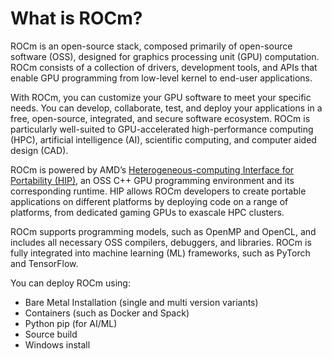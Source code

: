 # What is ROCm?

ROCm is an open-source stack, composed primarily of open-source software (OSS), designed for 
graphics processing unit (GPU) computation. ROCm consists of a collection of drivers, development 
tools, and APIs that enable GPU programming from low-level kernel to end-user applications. 

With ROCm, you can customize your GPU software to meet your specific needs. You can develop, 
collaborate, test, and deploy your applications in a free, open-source, integrated, and secure software 
ecosystem. ROCm is particularly well-suited to GPU-accelerated high-performance computing (HPC),
artificial intelligence (AI), scientific computing, and computer aided design (CAD). 

ROCm is powered by AMD’s 
[Heterogeneous-computing Interface for Portability (HIP)](https://github.com/ROCm-Developer-Tools/HIP), 
an OSS C++ GPU programming environment and its corresponding runtime. HIP allows ROCm
developers to create portable applications on different platforms by deploying code on a range of 
platforms, from dedicated gaming GPUs to exascale HPC clusters.

ROCm supports programming models, such as OpenMP and OpenCL, and includes all necessary OSS 
compilers, debuggers, and libraries. ROCm is fully integrated into machine learning (ML) frameworks, 
such as PyTorch and TensorFlow. 

You can deploy ROCm using:
* Bare Metal Installation (single and multi version variants)
* Containers (such as Docker and Spack)
*  Python pip (for AI/ML)
*  Source build
*  Windows install